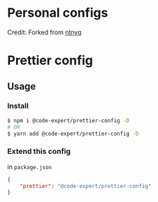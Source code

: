# Personal configs

Credit:  Forked from [ntnyq](https://github.com/ntnyq/configs)

# Prettier config

## Usage

### Install

```bash
$ npm i @code-expert/prettier-config -D
# OR
$ yarn add @code-expert/prettier-config -D
```

### Extend this config

in `package.json`

```json
{
    "prettier": "@code-expert/prettier-config"
}
```
